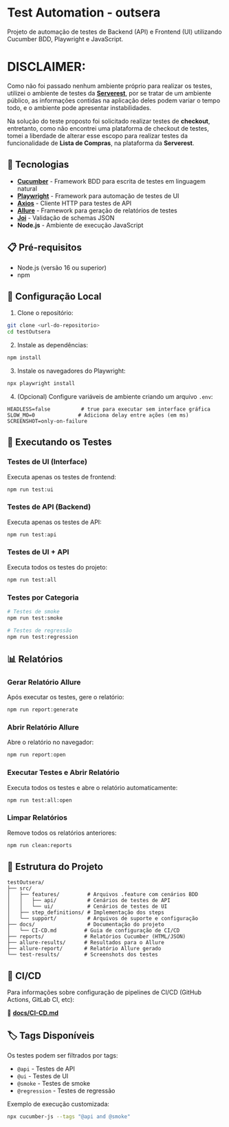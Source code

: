 # Test Automation - outsera

Projeto de automação de testes de Backend (API) e Frontend (UI) utilizando Cucumber BDD, Playwright e JavaScript.


# DISCLAIMER:

Como não foi passado nenhum ambiente próprio para realizar os testes, utilizei o ambiente de testes da **[Serverest](https://front.serverest.dev)**, por se tratar de um ambiente público, as informações contidas na aplicação deles podem variar o tempo todo, e o ambiente pode apresentar instabilidades.


Na solução do teste proposto foi solicitado realizar testes de **checkout**, entretanto, como não encontrei uma plataforma de checkout de testes, tomei a liberdade de alterar esse escopo para realizar testes da funcionalidade de **Lista de Compras**, na plataforma da **Serverest**.


## 🚀 Tecnologias

- **[Cucumber](https://cucumber.io/)** - Framework BDD para escrita de testes em linguagem natural
- **[Playwright](https://playwright.dev/)** - Framework para automação de testes de UI
- **[Axios](https://axios-http.com/)** - Cliente HTTP para testes de API
- **[Allure](https://allurereport.org/)** - Framework para geração de relatórios de testes
- **[Joi](https://joi.dev/)** - Validação de schemas JSON
- **Node.js** - Ambiente de execução JavaScript

## 📋 Pré-requisitos

- Node.js (versão 16 ou superior)
- npm

## 🔧 Configuração Local

1. Clone o repositório:
```bash
git clone <url-do-repositorio>
cd testOutsera
```

2. Instale as dependências:
```bash
npm install
```

3. Instale os navegadores do Playwright:
```bash
npx playwright install
```

4. (Opcional) Configure variáveis de ambiente criando um arquivo `.env`:
```env
HEADLESS=false          # true para executar sem interface gráfica
SLOW_MO=0              # Adiciona delay entre ações (em ms)
SCREENSHOT=only-on-failure
```

## 🧪 Executando os Testes

### Testes de UI (Interface)

Executa apenas os testes de frontend:

```bash
npm run test:ui
```

### Testes de API (Backend)

Executa apenas os testes de API:

```bash
npm run test:api
```

### Testes de UI + API

Executa todos os testes do projeto:

```bash
npm run test:all
```

### Testes por Categoria

```bash
# Testes de smoke
npm run test:smoke

# Testes de regressão
npm run test:regression
```

## 📊 Relatórios

### Gerar Relatório Allure

Após executar os testes, gere o relatório:

```bash
npm run report:generate
```

### Abrir Relatório Allure

Abre o relatório no navegador:

```bash
npm run report:open
```

### Executar Testes e Abrir Relatório

Executa todos os testes e abre o relatório automaticamente:

```bash
npm run test:all:open
```

### Limpar Relatórios

Remove todos os relatórios anteriores:

```bash
npm run clean:reports
```

## 📁 Estrutura do Projeto

```
testOutsera/
├── src/
│   ├── features/         # Arquivos .feature com cenários BDD
│   │   ├── api/          # Cenários de testes de API
│   │   └── ui/           # Cenários de testes de UI
│   ├── step_definitions/ # Implementação dos steps
│   └── support/          # Arquivos de suporte e configuração
├── docs/                 # Documentação do projeto
│   └── CI-CD.md         # Guia de configuração de CI/CD
├── reports/             # Relatórios Cucumber (HTML/JSON)
├── allure-results/      # Resultados para o Allure
├── allure-report/       # Relatório Allure gerado
└── test-results/        # Screenshots dos testes
```

## 🔄 CI/CD

Para informações sobre configuração de pipelines de CI/CD (GitHub Actions, GitLab CI, etc):

📄 **[docs/CI-CD.md](docs/CI-CD.md)**


## 🏷️ Tags Disponíveis

Os testes podem ser filtrados por tags:

- `@api` - Testes de API
- `@ui` - Testes de UI
- `@smoke` - Testes de smoke
- `@regression` - Testes de regressão

Exemplo de execução customizada:
```bash
npx cucumber-js --tags "@api and @smoke"
```

